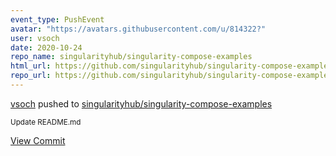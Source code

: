 ```yaml
---
event_type: PushEvent
avatar: "https://avatars.githubusercontent.com/u/814322?"
user: vsoch
date: 2020-10-24
repo_name: singularityhub/singularity-compose-examples
html_url: https://github.com/singularityhub/singularity-compose-examples/commit/0f04718d22b00cf330503e1ad8e612955fcca8fc
repo_url: https://github.com/singularityhub/singularity-compose-examples
---
```


<a href='https://github.com/vsoch' target='_blank'>vsoch</a> pushed to <a href='https://github.com/singularityhub/singularity-compose-examples' target='_blank'>singularityhub/singularity-compose-examples</a>

<small>Update README.md</small>

<a href='https://github.com/singularityhub/singularity-compose-examples/commit/0f04718d22b00cf330503e1ad8e612955fcca8fc' target='_blank'>View Commit</a>